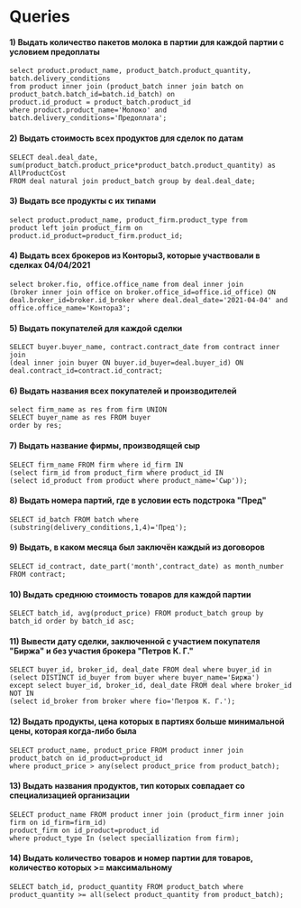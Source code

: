 # Queries

#### 1) Выдать количество пакетов молока в партии для каждой партии с условием предоплаты
```
select product.product_name, product_batch.product_quantity, batch.delivery_conditions
from product inner join (product_batch inner join batch on
product_batch.batch_id=batch.id_batch) on
product.id_product = product_batch.product_id
where product.product_name='Молоко' and
batch.delivery_conditions='Предоплата';
```
#### 2) Выдать стоимость всех продуктов для сделок по датам
```
SELECT deal.deal_date, sum(product_batch.product_price*product_batch.product_quantity) as AllProductCost
FROM deal natural join product_batch group by deal.deal_date;
```
#### 3) Выдать все продукты с их типами
```
select product.product_name, product_firm.product_type from
product left join product_firm on product.id_product=product_firm.product_id;
```
#### 4) Выдать всех брокеров из Конторы3, которые участвовали в сделках 04/04/2021
```
select broker.fio, office.office_name from deal inner join
(broker inner join office on broker.office_id=office.id_office) ON
deal.broker_id=broker.id_broker where deal.deal_date='2021-04-04' and
office.office_name='Контора3';
```
#### 5) Выдать покупателей для каждой сделки
```
SELECT buyer.buyer_name, contract.contract_date from contract inner join
(deal inner join buyer ON buyer.id_buyer=deal.buyer_id) ON
deal.contract_id=contract.id_contract;
```
#### 6) Выдать названия всех покупателей и производителей
```
select firm_name as res from firm UNION
SELECT buyer_name as res FROM buyer
order by res;
```
#### 7) Выдать название фирмы, производящей сыр
```
SELECT firm_name FROM firm where id_firm IN
(select firm_id from product_firm where product_id IN
(select id_product from product where product_name='Сыр'));
```
#### 8) Выдать номера партий, где в условии есть подстрока "Пред"
```
SELECT id_batch FROM batch where (substring(delivery_conditions,1,4)='Пред');
```
#### 9) Выдать, в каком месяца был заключён каждый из договоров
```
SELECT id_contract, date_part('month',contract_date) as month_number FROM contract;
```
#### 10) Выдать среднюю стоимость товаров для каждой партии
```
SELECT batch_id, avg(product_price) FROM product_batch group by batch_id order by batch_id asc;
```
#### 11) Вывести дату сделки, заключенной с участием покупателя "Биржа" и без участия брокера "Петров К. Г."
```
SELECT buyer_id, broker_id, deal_date FROM deal where buyer_id in
(select DISTINCT id_buyer from buyer where buyer_name='Биржа')
except select buyer_id, broker_id, deal_date FROM deal where broker_id NOT IN
(select id_broker from broker where fio='Петров К. Г.');
```
#### 12) Выдать продукты, цена которых в партиях больше минимальной цены, которая когда-либо была
```
SELECT product_name, product_price FROM product inner join product_batch on id_product=product_id
where product_price > any(select product_price from product_batch);
```
#### 13) Выдать названия продуктов, тип которых совпадает со специализацией организации
```
SELECT product_name FROM product inner join (product_firm inner join firm on id_firm=firm_id)
product_firm on id_product=product_id
where product_type In (select speciallization from firm);
```
#### 14) Выдать количество товаров и номер партии для товаров, количество которых >= максимальному
```
SELECT batch_id, product_quantity FROM product_batch where
product_quantity >= all(select product_quantity from product_batch);
```
